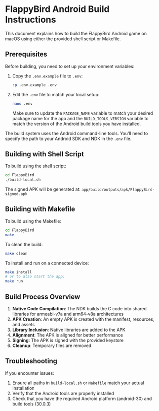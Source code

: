 # FlappyBird Android Build Instructions

This document explains how to build the FlappyBird Android game on macOS using either the provided shell script or Makefile.

## Prerequisites

Before building, you need to set up your environment variables:

1. Copy the `.env.example` file to `.env`:
   ```bash
   cp .env.example .env
   ```

2. Edit the `.env` file to match your local setup:
   ```bash
   nano .env
   ```

   Make sure to update the `PACKAGE_NAME` variable to match your desired package name for the app and the `BUILD_TOOLS_VERSION` variable to match the version of the Android build tools you have installed.

The build system uses the Android command-line tools. You'll need to specify the path to your Android SDK and NDK in the `.env` file.

## Building with Shell Script

To build using the shell script:

```bash
cd FlappyBird
./build-local.sh
```

The signed APK will be generated at:
`app/build/outputs/apk/FlappyBird-signed.apk`

## Building with Makefile

To build using the Makefile:

```bash
cd FlappyBird
make
```

To clean the build:
```bash
make clean
```

To install and run on a connected device:
```bash
make install
# or to also start the app:
make run
```

## Build Process Overview

1. **Native Code Compilation**: The NDK builds the C code into shared libraries for armeabi-v7a and arm64-v8a architectures
2. **APK Creation**: An empty APK is created with the manifest, resources, and assets
3. **Library Inclusion**: Native libraries are added to the APK
4. **Alignment**: The APK is aligned for better performance
5. **Signing**: The APK is signed with the provided keystore
6. **Cleanup**: Temporary files are removed

## Troubleshooting

If you encounter issues:
1. Ensure all paths in `build-local.sh` or `Makefile` match your actual installation
2. Verify that the Android tools are properly installed
3. Check that you have the required Android platform (android-30) and build tools (30.0.3)